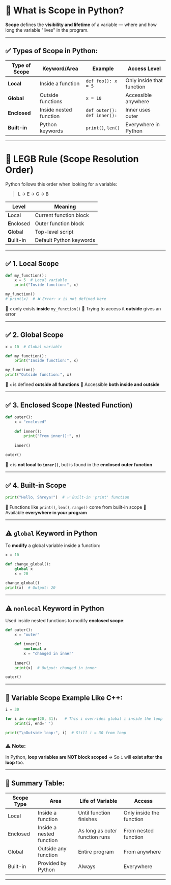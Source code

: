 
# 🧠 **What is Scope in Python?**

**Scope** defines the **visibility and lifetime** of a variable — where and how long the variable "lives" in the program.

---

## ✅ Types of Scope in Python:

| Type of Scope | Keyword/Area           | Example                     | Access Level              |
| ------------- | ---------------------- | --------------------------- | ------------------------- |
| **Local**     | Inside a function      | `def foo(): x = 5`          | Only inside that function |
| **Global**    | Outside functions      | `x = 10`                    | Accessible anywhere       |
| **Enclosed**  | Inside nested function | `def outer(): def inner():` | Inner uses outer          |
| **Built-in**  | Python keywords        | `print()`, `len()`          | Everywhere in Python      |

---

# 🔁 **LEGB Rule (Scope Resolution Order)**

Python follows this order when looking for a variable:

> **L → E → G → B**

| Level        | Meaning                 |
| ------------ | ----------------------- |
| **L**ocal    | Current function block  |
| **E**nclosed | Outer function block    |
| **G**lobal   | Top-level script        |
| **B**uilt-in | Default Python keywords |

---

## ✅ 1. **Local Scope**

```python
def my_function():
    x = 5  # Local variable
    print("Inside function:", x)

my_function()
# print(x)  # ❌ Error: x is not defined here
```

🔸 `x` only exists **inside** `my_function()`
🔸 Trying to access it **outside** gives an error

---

## ✅ 2. **Global Scope**

```python
x = 10  # Global variable

def my_function():
    print("Inside function:", x)

my_function()
print("Outside function:", x)
```

🔸 `x` is defined **outside all functions**
🔸 Accessible **both inside and outside**

---

## ✅ 3. **Enclosed Scope** (Nested Function)

```python
def outer():
    x = "enclosed"
    
    def inner():
        print("From inner():", x)
    
    inner()

outer()
```

🔸 `x` is **not local to `inner()`**, but is found in the **enclosed outer function**

---

## ✅ 4. **Built-in Scope**

```python
print("Hello, Shreya!")  # ✅ Built-in 'print' function
```

🔸 Functions like `print()`, `len()`, `range()` come from built-in scope
🔸 Available **everywhere in your program**

---

## ⚠️ `global` Keyword in Python

To **modify** a global variable inside a function:

```python
x = 10

def change_global():
    global x
    x = 20

change_global()
print(x)  # Output: 20
```

---

## ⚠️ `nonlocal` Keyword in Python

Used inside nested functions to modify **enclosed scope**:

```python
def outer():
    x = "outer"

    def inner():
        nonlocal x
        x = "changed in inner"
    
    inner()
    print(x)  # Output: changed in inner

outer()
```

---

## 🧪 Variable Scope Example Like C++:

```python
i = 30

for i in range(20, 31):   # This i overrides global i inside the loop
    print(i, end=' ')

print("\nOutside loop:", i)  # Still i = 30 from loop
```

### ⚠️ Note:

In Python, **loop variables are NOT block scoped**
→ So `i` will **exist after the loop** too.

---

## 📝 Summary Table:

| Scope Type | Area                     | Life of Variable               | Access                   |
| ---------- | ------------------------ | ------------------------------ | ------------------------ |
| Local      | Inside a function        | Until function finishes        | Only inside the function |
| Enclosed   | Inside a nested function | As long as outer function runs | From nested function     |
| Global     | Outside any function     | Entire program                 | From anywhere            |
| Built-in   | Provided by Python       | Always                         | Everywhere               |

---